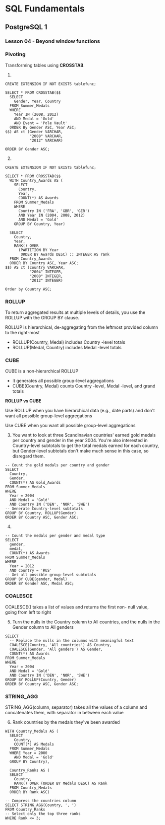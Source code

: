 # SQL Fundamentals

## PostgreSQL 1

### Lesson 04 - Beyond window functions

### Pivoting

Transforming tables using **CROSSTAB**.

1) 

```
CREATE EXTENSION IF NOT EXISTS tablefunc;

SELECT * FROM CROSSTAB($$
  SELECT
    Gender, Year, Country
  FROM Summer_Medals
  WHERE
    Year IN (2008, 2012)
    AND Medal = 'Gold'
    AND Event = 'Pole Vault'
  ORDER By Gender ASC, Year ASC;
$$) AS ct (Gender VARCHAR,
           "2008" VARCHAR,
           "2012" VARCHAR)

ORDER BY Gender ASC;
```

2) 

```
CREATE EXTENSION IF NOT EXISTS tablefunc;

SELECT * FROM CROSSTAB($$
  WITH Country_Awards AS (
    SELECT
      Country,
      Year,
      COUNT(*) AS Awards
    FROM Summer_Medals
    WHERE
      Country IN ('FRA', 'GBR', 'GER')
      AND Year IN (2004, 2008, 2012)
      AND Medal = 'Gold'
    GROUP BY Country, Year)

  SELECT
    Country,
    Year,
    RANK() OVER
      (PARTITION BY Year
       ORDER BY Awards DESC) :: INTEGER AS rank
  FROM Country_Awards
  ORDER BY Country ASC, Year ASC;
$$) AS ct (country VARCHAR,
           "2004" INTEGER,
           "2008" INTEGER,
           "2012" INTEGER)

Order by Country ASC;
```

### ROLLUP

To return aggregated results at multiple levels of details, you use the ROLLUP with the GROUP BY clause.

ROLLUP is hierarchical, de-aggregating from the leftmost provided column to the right-most
- ROLLUP(Country, Medal) includes Country -level totals
- ROLLUP(Medal, Country) includes Medal -level totals

### CUBE

CUBE is a non-hierarchical ROLLUP
- It generates all possible group-level aggregations
- CUBE(Country, Medal) counts Country -level, Medal -level, and grand totals

**ROLLUP vs CUBE**

Use ROLLUP when you have hierarchical data (e.g., date parts) and don't want all possible group-level aggregations

Use CUBE when you want all possible group-level aggregations

3) You want to look at three Scandinavian countries' earned gold medals per country and gender in the year 2004. You're also interested in Country-level subtotals to get the total medals earned for each country, but Gender-level subtotals don't make much sense in this case, so disregard them.

```
-- Count the gold medals per country and gender
SELECT
  Country,
  Gender,
  COUNT(*) AS Gold_Awards
FROM Summer_Medals
WHERE
  Year = 2004
  AND Medal = 'Gold'
  AND Country IN ('DEN', 'NOR', 'SWE')
-- Generate Country-level subtotals
GROUP BY Country, ROLLUP(Gender)
ORDER BY Country ASC, Gender ASC;
```

4) 

```
-- Count the medals per gender and medal type
SELECT
  gender,
  medal,
  COUNT(*) AS Awards
FROM Summer_Medals
WHERE
  Year = 2012
  AND Country = 'RUS'
-- Get all possible group-level subtotals
GROUP BY CUBE(gender, Medal)
ORDER BY Gender ASC, Medal ASC;
```

### COALESCE

COALESCE() takes a list of values and returns the first non- null value, going from left to right

5) Turn the nulls in the Country column to All countries, and the nulls in the Gender column to All genders

```
SELECT
  -- Replace the nulls in the columns with meaningful text
  COALESCE(Country, 'All countries') AS Country,
  COALESCE(Gender, 'All genders') AS Gender,
  COUNT(*) AS Awards
FROM Summer_Medals
WHERE
  Year = 2004
  AND Medal = 'Gold'
  AND Country IN ('DEN', 'NOR', 'SWE')
GROUP BY ROLLUP(Country, Gender)
ORDER BY Country ASC, Gender ASC;
```

### STRING_AGG

STRING_AGG(column, separator) takes all the values of a column and concatenates them, with separator in between each value

6) Rank countries by the medals they've been awarded

```
WITH Country_Medals AS (
  SELECT
    Country,
    COUNT(*) AS Medals
  FROM Summer_Medals
  WHERE Year = 2000
    AND Medal = 'Gold'
  GROUP BY Country),

  Country_Ranks AS (
  SELECT
    Country,
    RANK() OVER (ORDER BY Medals DESC) AS Rank
  FROM Country_Medals
  ORDER BY Rank ASC)

-- Compress the countries column
SELECT STRING_AGG(Country, ', ')
FROM Country_Ranks
-- Select only the top three ranks
WHERE Rank <= 3;
```